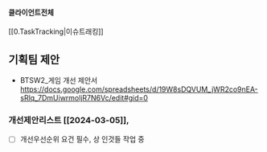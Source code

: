

#### 클라이언트전체


[[0.TaskTracking|이슈트래킹]] 


## 기획팀 제안
- BTSW2_게임 개선 제안서
https://docs.google.com/spreadsheets/d/19W8sDQVUM_jWR2co9nEA-sRlq_7DmUiwrmoljR7N6Vc/edit#gid=0



### 개선제안리스트 [[2024-03-05]], 
- [ ] 개선우선순위 요건 필수, 상 인것들 작업 중